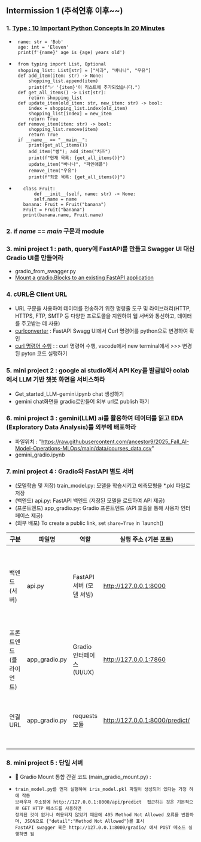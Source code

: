 ## Intermission 1 (추석연휴 이후~~)
### 1. [Type : 10 Important Python Concepts In 20 Minutes](https://www.youtube.com/watch?v=Gx5qb1uHss4)
-      name: str = 'Bob'
       age: int = 'Eleven'
       print(f'{name}' age is {age) years old')
-      from typing import List, Optional
       shopping_list: List[str] = ["사과", "바나나", "우유"]
       def add_item(item: str) -> None:
           shopping_list.append(item)
           print(f"✅ '{item}'이 리스트에 추가되었습니다.")
       def get_all_items() -> List[str]:
           return shopping_list
       def update_item(old_item: str, new_item: str) -> bool:
           index = shopping_list.index(old_item)
           shopping_list[index] = new_item
           return True  
       def remove_item(item: str) -> bool:
           shopping_list.remove(item)
           return True
       if __name__ == "__main__":
           print(get_all_items())
           add_item("빵"); add_item("치즈")
           print(f"현재 목록: {get_all_items()}")
           update_item("바나나", "파인애플")    
           remove_item("우유")
           print(f"최종 목록: {get_all_items()}")

-        class Fruit: 
             def __init__(self, name: str) -> None:
             self.name = name
         banana: Fruit = Fruit("banana")
         Fruit = Fruit("banana")
         print(banana.name, Fruit.name)

### 2. if  _name_ == _main_ 구문과 module
### 3. mini project 1 : path, query에 FastAPI를 만들고 Swagger UI 대신 Gradio UI를 만들어라
- gradio_from_swagger.py
- [Mount a gradio.Blocks to an existing FastAPI application](https://www.gradio.app/docs/gradio/mount_gradio_app)
### 4. cURL은 Client URL
- URL 구문을 사용하여 데이터를 전송하기 위한 명령줄 도구 및 라이브러리(HTTP, HTTPS, FTP, SMTP 등 다양한 프로토콜을 지원하여 웹 서버와 통신하고, 데이터를 주고받는 데 사용)
- [curlconverter](https://curlconverter.com/) : FastAPI Swagg UI에서 Curl 명령어를 python으로 변경하여 확인
- [curl 명령어 수행](https://reqbin.com/curl) : : curl 명령어 수행, vscode에서 new terminal에서 >>> 변경된 pyton 코드 실행하기
### 5. mini project 2 : google ai studio에서 API Key를 발급받아 colab에서 LLM 기반 챗봇 화면을 서비스하라 
- Get_started_LLM-gemini.ipynb chat 생성하기
- gemini chat화면을 gradio로만들어 외부 url로 publish 하기
### 6. mini project 3 : gemini(LLM) ai를 활용하여 데이터를 읽고 EDA (Exploratory Data Analysis)를 외부에 배포하라
- 파일위치 : "https://raw.githubusercontent.com/ancestor9/2025_Fall_AI-Model-Operations-MLOps/main/data/courses_data.csv"
- gemini_gradio.ipynb
### 7. mini project 4 : Gradio와 FastAPI 별도 서버
- (모델학습 및 저장) train_model.py: 모델을 학습시키고 에측모형을 *.pkl 파일로 저장
- (백엔드) api.py: FastAPI 백엔드 (저장된 모델을 로드하여 API 제공)
- (프론트엔드) app_gradio.py: Gradio 프론트엔드 (API 호출을 통해 사용자 인터페이스 제공)
- (외부 배포) To create a public link, set `share=True` in `launch()

| 구분              | 파일명          | 역할                           | 실행 주소 (기본 포트)      | 핵심 엔드포인트 / 함수       | 설명                                                                 |
|-------------------|----------------|--------------------------------|----------------------------|-------------------------------|----------------------------------------------------------------------|
| 백엔드 (서버)     | api.py         | FastAPI 서버 (모델 서빙)       | http://127.0.0.1:8000      | POST /predict/                | - 저장된 붓꽃 예측 모델(iris_model.pkl) 로드<br>- 입력 특성(sl, sw, pl, pw) 처리<br>- 예측 결과를 JSON 형태로 반환 |
| 프론트엔드 (클라이언트) | app_gradio.py   | Gradio 인터페이스 (UI/UX)      | http://127.0.0.1:7860      | predict_species()              | - 사용자에게 슬라이더 입력 제공<br>- FastAPI 서버(/predict) 호출<br>- 예측 결과를 UI에 표시 |
| 연결 URL          | app_gradio.py   | requests 모듈                  | http://127.0.0.1:8000/predict/ | requests.post(FASTAPI_URL, ...) | - Gradio 클라이언트가 FastAPI 서버에 데이터 전송<br>- API 호출을 통해 예측 요청 수행 |

### 8. mini project 5 : 단일 서버
- 🚀 Gradio Mount 통합 간결 코드 (main_gradio_mount.py) :
-     train_model.py를 먼저 실행하여 iris_model.pkl 파일이 생성되어 있다는 가정 하에 작동
      브라우저 주소창에 http://127.0.0.1:8000/api/predict  접근하는 것은 기본적으로 GET HTTP 메소드를 사용하면
      정의된 것이 없거나 허용되지 않았기 때문에 405 Method Not Allowed 오류를 반환하며, JSON으로 {"detail":"Method Not Allowed"}를 표시
      FastAPI swagger 혹은 http://127.0.0.1:8000/gradio/ 에서 POST 메소드 실행하면 됨

